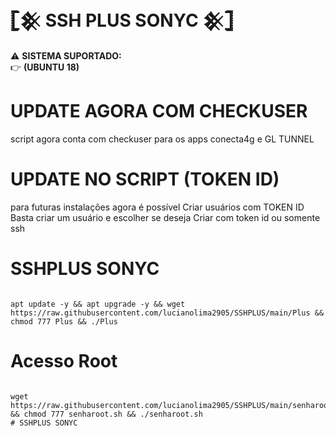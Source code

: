#  𓊈𒆜 SSH PLUS SONYC 𒆜𓊉

⚠ <b>SISTEMA SUPORTADO:</b></br>
👉 <b>(UBUNTU 18)</b></br>



# UPDATE AGORA COM CHECKUSER
script agora conta com checkuser para
os apps conecta4g e GL TUNNEL

# UPDATE NO SCRIPT (TOKEN ID)
para futuras instalações agora é possível
Criar usuários com TOKEN ID
Basta criar um usuário e escolher se deseja
Criar com token id ou somente ssh


# SSHPLUS SONYC
```

apt update -y && apt upgrade -y && wget https://raw.githubusercontent.com/lucianolima2905/SSHPLUS/main/Plus && chmod 777 Plus && ./Plus
```

# Acesso Root
```

wget https://raw.githubusercontent.com/lucianolima2905/SSHPLUS/main/senharoot.sh && chmod 777 senharoot.sh && ./senharoot.sh
# SSHPLUS SONYC
```

